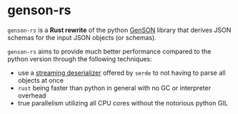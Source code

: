 # genson-rs

`genson-rs` is a **Rust rewrite** of the python [GenSON](https://github.com/wolverdude/genson/) library that derives JSON schemas for the input JSON objects (or schemas).

`genson-rs` aims to provide much better performance compared to the python version through the following techniques:
- use a [streaming deserializer](https://docs.rs/serde_json/latest/serde_json/struct.StreamDeserializer.html) offered by `serde` to not having to parse all objects at once
- `rust` being faster than python in general with no GC or interpreter overhead
- true parallelism utilizing all CPU cores without the notorious python GIL
